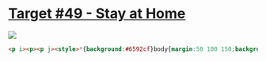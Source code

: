 # [Target #49 - Stay at Home](https://cssbattle.dev/play/49)

![](https://cssbattle.dev/targets/49.png)

```HTML
<p i><p><p j><style>*{background:#6592cf}body{margin:50 100 150;background:#243d83;clip-path:polygon(50% 0,0 100%,0 200%,100% 200%,100% 100%)}p{position:fixed;width:100;height:10;background:#eeb850;top:129;left:150;border-radius:10px}[i]{width:150;height:120;background:#243d83;top:114;left:125}[j]{width:50;height:60;top:184;left:175
```